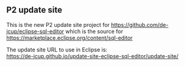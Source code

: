 ## P2 update site

This is the new P2 update site project for https://github.com/de-jcup/eclipse-sql-editor which is the source for https://marketplace.eclipse.org/content/sql-editor

The update site URL to use in Eclipse is:  
https://de-jcup.github.io/update-site-eclipse-sql-editor/update-site/
